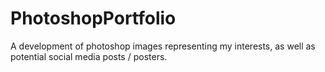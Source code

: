 # PhotoshopPortfolio
A development of photoshop images representing my interests, as well as potential social media posts / posters.
